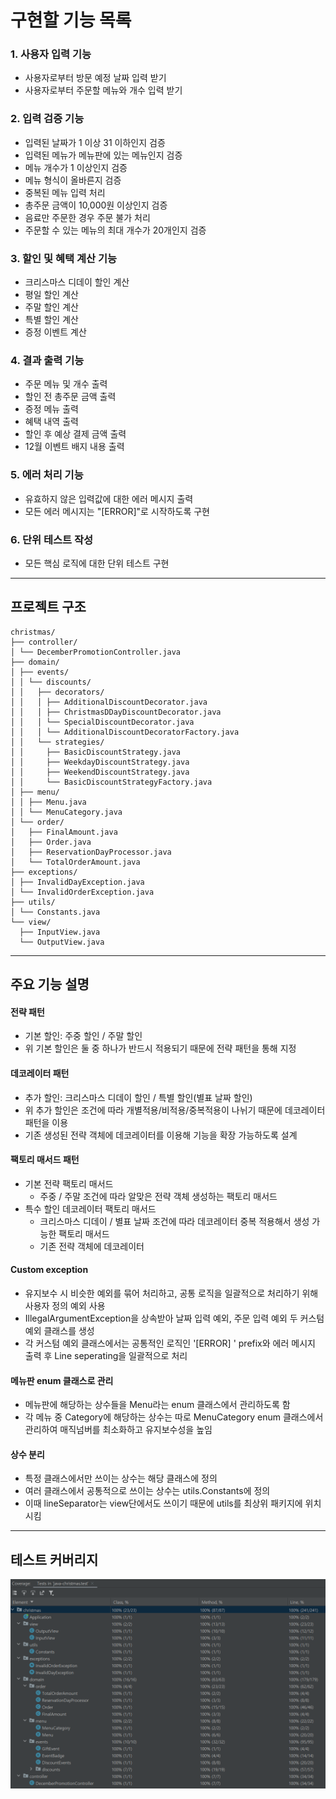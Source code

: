 # 구현할 기능 목록

### 1. 사용자 입력 기능
- 사용자로부터 방문 예정 날짜 입력 받기
- 사용자로부터 주문할 메뉴와 개수 입력 받기

### 2. 입력 검증 기능
- 입력된 날짜가 1 이상 31 이하인지 검증
- 입력된 메뉴가 메뉴판에 있는 메뉴인지 검증
- 메뉴 개수가 1 이상인지 검증
- 메뉴 형식이 올바른지 검증
- 중복된 메뉴 입력 처리
- 총주문 금액이 10,000원 이상인지 검증
- 음료만 주문한 경우 주문 불가 처리
- 주문할 수 있는 메뉴의 최대 개수가 20개인지 검증

### 3. 할인 및 혜택 계산 기능
- 크리스마스 디데이 할인 계산
- 평일 할인 계산
- 주말 할인 계산
- 특별 할인 계산
- 증정 이벤트 계산

### 4. 결과 출력 기능
- 주문 메뉴 및 개수 출력
- 할인 전 총주문 금액 출력
- 증정 메뉴 출력
- 혜택 내역 출력
- 할인 후 예상 결제 금액 출력
- 12월 이벤트 배지 내용 출력

### 5. 에러 처리 기능
- 유효하지 않은 입력값에 대한 에러 메시지 출력
- 모든 에러 메시지는 "[ERROR]"로 시작하도록 구현

### 6. 단위 테스트 작성
- 모든 핵심 로직에 대한 단위 테스트 구현

---

## 프로젝트 구조
```
christmas/
├── controller/
│ └── DecemberPromotionController.java
├── domain/
│ ├── events/
│ │ └── discounts/
│ │   ├── decorators/
│ │   │ ├── AdditionalDiscountDecorator.java
│ │   │ ├── ChristmasDDayDiscountDecorator.java
│ │   │ └── SpecialDiscountDecorator.java
│ │   │ └── AdditionalDiscountDecoratorFactory.java
│ │   └── strategies/
│ │     ├── BasicDiscountStrategy.java
│ │     ├── WeekdayDiscountStrategy.java
│ │     ├── WeekendDiscountStrategy.java
│ │     └── BasicDiscountStrategyFactory.java
│ ├── menu/
│ │ ├── Menu.java
│ │ └── MenuCategory.java
│ └── order/
│   ├── FinalAmount.java
│   ├── Order.java
│   ├── ReservationDayProcessor.java
│   └── TotalOrderAmount.java
├── exceptions/
│ ├── InvalidDayException.java
│ └── InvalidOrderException.java
├── utils/
│ └── Constants.java
└── view/
  ├── InputView.java
  └── OutputView.java
```

---

## 주요 기능 설명

#### 전략 패턴
- 기본 할인: 주중 할인 / 주말 할인
- 위 기본 할인은 둘 중 하나가 반드시 적용되기 때문에 전략 패턴을 통해 지정

#### 데코레이터 패턴
- 추가 할인: 크리스마스 디데이 할인 / 특별 할인(별표 날짜 할인)
- 위 추가 할인은 조건에 따라 개별적용/비적용/중복적용이 나뉘기 때문에 데코레이터 패턴을 이용
- 기존 생성된 전략 객체에 데코레이터를 이용해 기능을 확장 가능하도록 설계

#### 팩토리 매서드 패턴
- 기본 전략 팩토리 매서드
  - 주중 / 주말 조건에 따라 알맞은 전략 객체 생성하는 팩토리 매서드
- 특수 할인 데코레이터 팩토리 매서드
  - 크리스마스 디데이 / 별표 날짜 조건에 따라 데코레이터 중복 적용해서 생성 가능한 팩토리 매서드
  - 기존 전략 객체에 데코레이터 

#### Custom exception
- 유지보수 시 비슷한 예외를 묶어 처리하고, 공통 로직을 일괄적으로 처리하기 위해 사용자 정의 예외 사용
- IllegalArgumentException을 상속받아 날짜 입력 예외, 주문 입력 예외 두 커스텀 예외 클래스를 생성
- 각 커스텀 예외 클래스에서는 공통적인 로직인 '[ERROR] ' prefix와 에러 메시지 출력 후 Line seperating을 일괄적으로 처리

#### 메뉴판 enum 클래스로 관리
- 메뉴판에 해당하는 상수들을 Menu라는 enum 클래스에서 관리하도록 함
- 각 메뉴 중 Category에 해당하는 상수는 따로 MenuCategory enum 클래스에서 관리하여 매직넘버를 최소화하고 유지보수성을 높임

#### 상수 분리
- 특정 클래스에서만 쓰이는 상수는 해당 클래스에 정의
- 여러 클래스에서 공통적으로 쓰이는 상수는 utils.Constants에 정의
- 이때 lineSeparator는 view단에서도 쓰이기 때문에 utils를 최상위 패키지에 위치시킴

---

## 테스트 커버리지
![img.png](img.png)